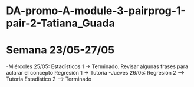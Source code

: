 # DA-promo-A-module-3-pairprog-1-pair-2-Tatiana_Guada

# Semana 23/05-27/05
-Miércoles 25/05:
Estadísticos 1 -> Terminado. Revisar algunas frases para aclarar el concepto
Regresión 1 -> Tutoria
-Jueves 26/05:
Regresión 2 --> Tutoria
Estadistico 2 --> Terminado